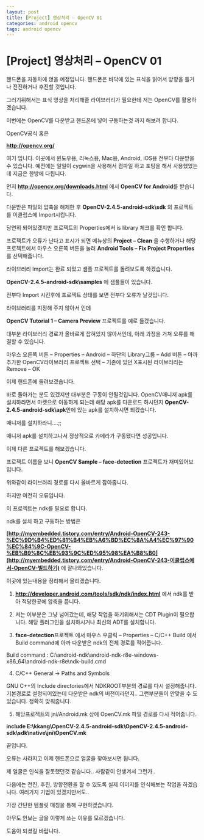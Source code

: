 ```yaml
---
layout: post
title: [Project] 영상처리 – OpenCV 01
categories: android opencv
tags: android opencv
---
```


# [Project] 영상처리 – OpenCV 01

핸드폰을 자동차에 얹을 예정입니다. 핸드폰은 바닥에 있는 표식을 읽어서 방향을 틀거나 전진하거나 후진할 것입니다.

 

그러기위해서는 표식 영상을 처리해줄 라이브러리가 필요한데 저는 OpenCV를 활용하겠습니다.

 

이번에는 OpenCV를 다운받고 핸드폰에 넣어 구동하는것 까지 해보려 합니다.

 

OpenCV공식 홈은

**http://opencv.org/**

여기 입니다.  이곳에서 윈도우용, 리눅스용, Mac용, Android, iOS용 전부다 다운받을 수 있습니다. 예전에는 일일이 cygwin을 사용해서 컴파일 하고 포팅을 해서 사용했었는데 지금은 한방에 다됩니다.

 

먼저 **http://opencv.org/downloads.html** 에서 **OpenCV for Android**를 받습니다.

 

다운받은 파일의 압축을 해제한 후 **OpenCV-2.4.5-android-sdk\sdk** 의 프로젝트를 이클립스에 Import시킵니다.

당연히 되어있겠지만 프로젝트의 Properties에서 is library 체크를 확인 합니다.

 

프로젝트가 오류가 난다고 표시가 되면 메뉴상의 **Project – Clean** 을 수행하거나 해당프로젝트에서 마우스 오른쪽 버튼을 눌러 **Android Tools – Fix Project Properties** 를 선택해줍니다.

 

라이브러리 Import는 완료 되었고 샘플 프로젝트를 돌려보도록 하겠습니다.

**OpenCV-2.4.5-android-sdk\samples** 에 샘플들이 있습니다. 

전부다 Import 시킨후에 프로젝트 상태를 보면 전부다 오류가 날것입니다.

라이브러리를 지정해 주지 않아서 인데

**OpenCV Tutorial 1 – Camera Preview** 프로젝트를 예로 들겠습니다.

 

대부분 라이브러리 경로가 올바르게 잡혀있지 않아서인데, 아래 과정을 거쳐 오류를 해결할 수 있습니다.

 

마우스 오른쪽 버튼 – Properties – Android – 하단의 Library그룹 – Add 버튼 – 아까 추가한 OpenCV라이브러리 프로젝트 선택 – 기존에 있던 X표시된 라이브러리는 Remove – OK

 

이제 핸드폰에 돌려보겠습니다.

바로 돌아가는 분도 있겠지만 대부분은 구동이 안될것입니다. OpenCV매니저 apk를 설치하라면서 마켓으로 이동하게 되는데 해당 apk를 다운로드 하시던지 **OpenCV-2.4.5-android-sdk\apk**안에 있는 apk를 설치하시면 되겠습니다.

매니저를 설치하라니….;;

매니저 apk를 설치하고나서 정상적으로 카메라가 구동됐다면 성공입니다.

 

이제 다른 프로젝트를 해보겠습니다.

프로젝트 이름을 보니 **OpenCV Sample – face-detection** 프로젝트가 재미있어보입니다.

위와같이 라이브러리 경로를 다시 올바르게 잡아줍니다.

하지만 여전히 오류입니다.

 

이 프로젝트는 ndk를 필요로 합니다.

ndk를 설치 하고 구동하는 방법은

**[http://myembedded.tistory.com/entry/Android-OpenCV-243-%EC%9D%B4%ED%81%B4%EB%A6%BD%EC%8A%A4%EC%97%90%EC%84%9C-OpenCV-%EB%B9%8C%EB%93%9C%ED%95%98%EA%B8%B0](http://myembedded.tistory.com/entry/Android-OpenCV-243-이클립스에서-OpenCV-빌드하기)** 에 잘나와있습니다.

이곳에 있는내용을 정리해서 올리겠습니다.

 

1. **http://developer.android.com/tools/sdk/ndk/index.html** 에서 ndk를 받아 적당한곳에 압축을 풉니다.

 

2. 저는 이부분은 그냥 넘어갔는데, 해당 작업을 하기위해서는 CDT Plugin이 필요합니다. 해당 플러그인을 설치하시거나 최신의 ADT를 설치합니다.

 

3. **face-detection**프로젝트 에서 마우스 우클릭 – Properties – C/C++ Build 에서 Build command에 아까 다운받은 ndk의 전체 경로를 적어줍니다.

Build command : C:\android-ndk\android-ndk-r8e-windows-x86_64\android-ndk-r8e\ndk-build.cmd

 

4. C/C++ General -> Paths and Symbols

GNU C++의 Include directories에서 NDKROOT부분의 경로를 다시 설정해줍니다. 기본경로로 설정되어있는데 다운받은 ndk의 버전이라던지.. 그런부분들이 안맞을 수 도 있습니다. 정확히 맞춰줍니다.

 

5. 해당프로젝트의 jni/Android.mk 상에 OpenCV.mk 파일 경로를 다시 적어줍니다.

**include E:\kkang\OpenCV-2.4.5-android-sdk\OpenCV-2.4.5-android-sdk\sdk\native\jni\OpenCV.mk**

 

끝입니다.

오류는 사라지고 이제 핸드폰으로 얼굴을 찾아보시면 됩니다.

제 얼굴은 인식을 잘못했던것 같습니다.. 사람같이 안생겨서 그런가..

 

다음에는 전진, 후진, 방향전환을 할 수 있도록 실제 이미지를 인식해보는 작업을 하겠습니다. 여러가지 기법이 있겠지만서도..

가장 간단한 템플릿 매칭을 통해 구현하겠습니다.

 

아무도 안보는 글을 이렇게 쓰는 이유를 모르겠습니다.

 

도움이 되셨길 바랍니다.